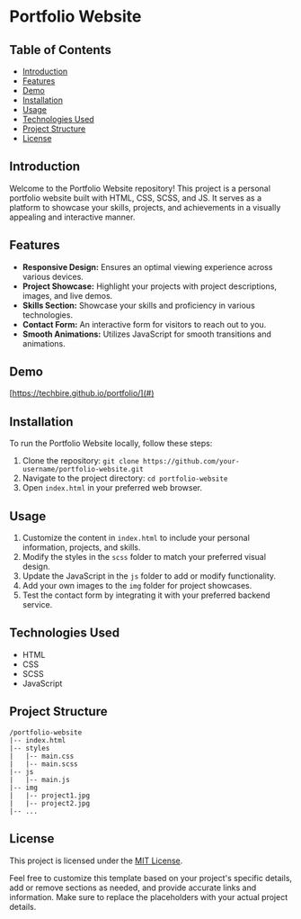 # Portfolio Website



## Table of Contents
- [Introduction](#introduction)
- [Features](#features)
- [Demo](#demo)
- [Installation](#installation)
- [Usage](#usage)
- [Technologies Used](#technologies-used)
- [Project Structure](#project-structure)
- [License](#license)

## Introduction
Welcome to the Portfolio Website repository! This project is a personal portfolio website built with HTML, CSS, SCSS, and JS. It serves as a platform to showcase your skills, projects, and achievements in a visually appealing and interactive manner.

## Features
- **Responsive Design:** Ensures an optimal viewing experience across various devices.
- **Project Showcase:** Highlight your projects with project descriptions, images, and live demos.
- **Skills Section:** Showcase your skills and proficiency in various technologies.
- **Contact Form:** An interactive form for visitors to reach out to you.
- **Smooth Animations:** Utilizes JavaScript for smooth transitions and animations.

## Demo
[https://techbire.github.io/portfolio/](#)

## Installation
To run the Portfolio Website locally, follow these steps:
1. Clone the repository: `git clone https://github.com/your-username/portfolio-website.git`
2. Navigate to the project directory: `cd portfolio-website`
3. Open `index.html` in your preferred web browser.

## Usage
1. Customize the content in `index.html` to include your personal information, projects, and skills.
2. Modify the styles in the `scss` folder to match your preferred visual design.
3. Update the JavaScript in the `js` folder to add or modify functionality.
4. Add your own images to the `img` folder for project showcases.
5. Test the contact form by integrating it with your preferred backend service.

## Technologies Used
- HTML
- CSS
- SCSS
- JavaScript

## Project Structure
```
/portfolio-website
|-- index.html
|-- styles
|   |-- main.css
|   |-- main.scss
|-- js
|   |-- main.js
|-- img
|   |-- project1.jpg
|   |-- project2.jpg
|-- ...
```


## License
This project is licensed under the [MIT License](LICENSE).


Feel free to customize this template based on your project's specific details, add or remove sections as needed, and provide accurate links and information. Make sure to replace the placeholders with your actual project details.
